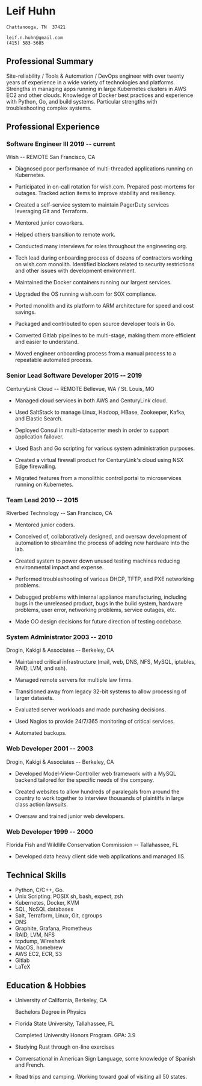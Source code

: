Leif Huhn
=========

    Chattanooga, TN  37421

    leif.n.huhn@gmail.com
    (415) 583-5685

Professional Summary
--------------------

Site-reliability / Tools & Automation / DevOps engineer with over twenty years
of experience in a wide variety of technologies and platforms. Strengths in
managing apps running in large Kubernetes clusters in AWS EC2 and other clouds.
Knowledge of Docker best practices and experience with Python, Go, and build
systems. Particular strengths with troubleshooting complex systems.

Professional Experience
-----------------------

### **Software Engineer III**        2019 -- current

   Wish -- REMOTE San Francisco, CA

 * Diagnosed poor performance of multi-threaded applications running on Kubernetes.

 * Participated in on-call rotation for wish.com. Prepared post-mortems for outages. Tracked action items
   to improve stability and resiliency.

 * Created a self-service system to maintain PagerDuty services leveraging Git and Terraform.

 * Mentored junior coworkers.

 * Helped others transition to remote work.

 * Conducted many interviews for roles throughout the engineering org.

 * Tech lead during onboarding process of dozens of contractors working on wish.com monolith.
   Identified blockers related to security restrictions and other issues with development environment.

 * Maintained the Docker containers running our largest services.

 * Upgraded the OS running wish.com for SOX compliance.

 * Ported monolith and its platform to ARM architecture for speed and cost savings.

 * Packaged and contributed to open source developer tools in Go.

 * Converted Gitlab pipelines to be multi-stage, making them more efficient and easier to understand.

 * Moved engineer onboarding process from a manual process to a repeatable automated process.


### **Senior Lead Software Developer**        2015 -- 2019

   CenturyLink Cloud -- REMOTE Bellevue, WA / St. Louis, MO

 * Managed cloud services in both AWS and CenturyLink cloud.

 * Used SaltStack to manage Linux, Hadoop, HBase, Zookeeper, Kafka, and
   Elastic Search.

 * Deployed Consul in multi-datacenter mesh in order to support application
   failover.

 * Used Bash and Go scripting for various system administration purposes.

 * Created a virtual firewall product for CenturyLink's cloud using NSX Edge
   firewalling.

 * Migrated features from a monolithic control portal to microservices running
   on Kubernetes.

### **Team Lead**        2010 -- 2015

   Riverbed Technology -- San Francisco, CA

 * Mentored junior coders.

 * Conceived of, collaboratively designed, and oversaw development of
   automation to streamline the process of adding new hardware into the lab.

 * Created system to power down unused testing machines reducing environmental impact
   and expense.

 * Performed troubleshooting of various DHCP, TFTP, and PXE networking problems.

 * Debugged problems with internal appliance manufacturing, including
   bugs in the unreleased product, bugs in the build system, hardware problems,
   user error, networking problems, service outages, etc.

 * Made OO design decisions for future direction of testing codebase.

### **System Administrator**       2003 -- 2010

   Drogin, Kakigi & Associates -- Berkeley, CA

 * Maintained critical infrastructure
   (mail, web, DNS, NFS, MySQL, iptables, RAID, LVM, and ssh).

 * Managed remote servers for multiple law firms.

 * Transitioned away from legacy 32-bit systems to allow processing of larger datasets.

 * Evaluated server workloads and made purchasing decisions.

 * Used Nagios to provide 24/7/365 monitoring of critical services.

 * Automated backups.

### **Web Developer**       2001 -- 2003

   Drogin, Kakigi & Associates -- Berkeley, CA

 * Developed Model-View-Controller web framework with a MySQL backend
   tailored for the specific needs of the company.

 * Created websites to allow hundreds of paralegals from around the country
   to work together to interview thousands of plaintiffs in large class
   action lawsuits.

 * Oversaw and trained junior web developers.

### **Web Developer**         1999 -- 2000

   Florida Fish and Wildlife Conservation Commission --  Tallahassee, FL

 * Developed data heavy client side web applications and managed IIS.

Technical Skills
----------------

 * Python, C/C++, Go.
 * Unix Scripting: POSIX sh, bash, expect, zsh
 * Kubernetes, Docker, KVM
 * SQL, NoSQL databases
 * Salt, Terraform, Linux, Git, cgroups
 * DNS
 * Graphite, Grafana, Prometheus
 * RAID, LVM, NFS
 * tcpdump, Wireshark
 * MacOS, homebrew
 * AWS EC2, ECR, S3
 * Gitlab
 * LaTeX


Education & Hobbies
-------------------

 *  University of California, Berkeley, CA

    Bachelors Degree in Physics

 *  Florida State University, Tallahassee, FL

    Completed University Honors Program. GPA: 3.9

 *  Studying Rust through on-line exercises

 *  Conversational in American Sign Language, some knowledge of Spanish
    and French.

 *  Road trips and camping. Working toward goal of visiting all 50 states.
